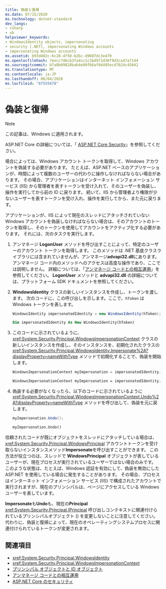 ```yaml
---
title: 偽装と復帰
ms.date: 07/15/2020
ms.technology: dotnet-standard
dev_langs:
- csharp
- vb
helpviewer_keywords:
- WindowsIdentity objects, impersonating
- security [.NET], impersonating Windows accounts
- impersonating Windows accounts
ms.assetid: b93d402c-6c28-4f50-b2bc-d9607dc3e470
ms.openlocfilehash: 7eecc7d6cb3fa4cc1c1bd971d36f9d3ca47a7144
ms.sourcegitcommit: b7a8b09828bab4e90f66af8d495ecd7024c45042
ms.translationtype: MT
ms.contentlocale: ja-JP
ms.lasthandoff: 08/04/2020
ms.locfileid: "87555678"
---
```

# <a name="impersonating-and-reverting"></a>偽装と復帰

> [!NOTE]
> この記事は、Windows に適用されます。
>
> ASP.NET Core の詳細については、「 [ASP.NET Core Security](/aspnet/core/security/)」を参照してください。

場合によっては、Windows アカウント トークンを取得して、Windows アカウントを偽装する必要があります。 たとえば、ASP.NET ベースのアプリケーションが、時間によって複数のユーザーの代わりに操作しなければならない場合があります。 その場合、アプリケーションはインターネット インフォメーション サービス (IIS) から管理者を表すトークンを受け入れて、そのユーザーを偽装し、操作を実行してから前の ID に戻ります。 続いて、IIS から管理者より権限が少ないユーザーを表すトークンを受け入れ、操作を実行してから、また元に戻ります。  
  
 アプリケーションが、IIS によって現在のスレッドにアタッチされていない Windows アカウントを偽装しなければならない場合は、そのアカウントのトークンを取得し、そのトークンを使用してアカウントをアクティブ化する必要があります。 それには、次のタスクを実行します。  
  
1. アンマネージ **LogonUser** メソッドを呼び出すことによって、特定のユーザーのアカウント トークンを取得します。 このメソッドは .NET 基底クラスライブラリには含まれていませんが、アンマネージ**advapi32.dll**にあります。 アンマネージ コード内のメソッドへのアクセスは高度な操作であり、ここでは説明しません。 詳細については、「[アンマネージ コードとの相互運用](../../framework/interop/index.md)」を参照してください。 **LogonUser** メソッドと **advapi32.dll** の詳細については、プラットフォーム SDK ドキュメントを参照してください。  
  
2. **WindowsIdentity** クラスの新しいインスタンスを作成し、トークンを渡します。 次のコードに、この呼び出しを示します。ここで、`hToken` は Windows トークンを表します。  
  
    ```csharp  
    WindowsIdentity impersonatedIdentity = new WindowsIdentity(hToken);  
    ```  
  
    ```vb  
    Dim impersonatedIdentity As New WindowsIdentity(hToken)  
    ```  
  
3. このコードに示されているように、<xref:System.Security.Principal.WindowsImpersonationContext> クラスの新しいインスタンスを作成し、そのインスタンスを、初期化されたクラスの <xref:System.Security.Principal.WindowsIdentity.Impersonate%2A?displayProperty=nameWithType> メソッドで初期化することで、偽装を開始します。  
  
    ```csharp  
    WindowsImpersonationContext myImpersonation = impersonatedIdentity.Impersonate();  
    ```  
  
    ```vb  
    WindowsImpersonationContext myImpersonation = impersonatedIdentity.Impersonate()  
    ```  
  
4. 偽装する必要がなくなったら、以下のコードに示されているように <xref:System.Security.Principal.WindowsImpersonationContext.Undo%2A?displayProperty=nameWithType> メソッドを呼び出して、偽装を元に戻します。  
  
    ```csharp  
    myImpersonation.Undo();  
    ```  
  
    ```vb  
    myImpersonation.Undo()  
    ```  
  
 信頼されたコードが既にオブジェクトをスレッドにアタッチしている場合は、 <xref:System.Security.Principal.WindowsPrincipal> アカウントトークンを受け取らないインスタンスメソッド**Impersonate**を呼び出すことができます。 この方法が役立つのは、スレッドで **WindowsPrincipal** オブジェクトが表しているユーザーが、現在プロセスが実行されているユーザーではない場合のみです。 このような状態は、たとえば、Windows 認証を有効にして、偽装を無効にした ASP.NET を使用している場合に発生することがあります。 その場合、プロセスはインターネット インフォメーション サービス (IIS) で構成されたアカウントで実行されますが、現在のプリンシパルは、ページにアクセスしている Windows ユーザーを表しています。  
  
 **Impersonate**も**Undo**も、現在の**Principal** <xref:System.Security.Principal.IPrincipal> 呼び出しコンテキストに関連付けられているプリンシパルオブジェクト () を変更しないことに注意してください。 代わりに、偽装と復帰によって、現在のオペレーティングシステムプロセスに関連付けられているトークンが変更されます。  
  
## <a name="see-also"></a>関連項目

- <xref:System.Security.Principal.WindowsIdentity>
- <xref:System.Security.Principal.WindowsImpersonationContext>
- [プリンシパル オブジェクトと ID オブジェクト](principal-and-identity-objects.md)
- [アンマネージ コードとの相互運用](../../framework/interop/index.md)
- [ASP.NET Core のセキュリティ](/aspnet/core/security/)
